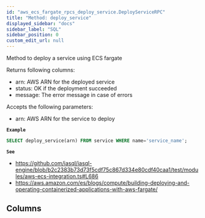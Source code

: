 ```yaml
---
id: "aws_ecs_fargate_rpcs_deploy_service.DeployServiceRPC"
title: "Method: deploy_service"
displayed_sidebar: "docs"
sidebar_label: "SQL"
sidebar_position: 0
custom_edit_url: null
---
```


Method to deploy a service using ECS fargate

Returns following columns:
- arn: AWS ARN for the deployed service
- status: OK if the deployment succeeded
- message: The error message in case of errors

Accepts the following parameters:
- arn: AWS ARN for the service to deploy

**`Example`**

```sql TheButton[Trigger the deployment of an ECS service]="Trigger the deployment of an ECS service"
SELECT deploy_service(arn) FROM service WHERE name='service_name';
```

**`See`**

 - https://github.com/iasql/iasql-engine/blob/b2c2383b73d73f5cdf75c867d334e80cdf40caa1/test/modules/aws-ecs-integration.ts#L686
 - https://aws.amazon.com/es/blogs/compute/building-deploying-and-operating-containerized-applications-with-aws-fargate/

## Columns

